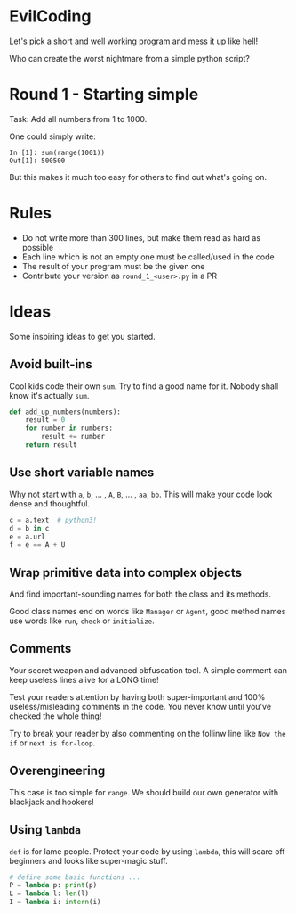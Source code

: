 # EvilCoding

Let's pick a short and well working program and mess it up like hell!

Who can create the worst nightmare from a simple python script?

# Round 1 - Starting simple

Task: Add all numbers from 1 to 1000.

One could simply write:

```ipython
In [1]: sum(range(1001))
Out[1]: 500500
```

But this makes it much too easy for others to find out what's going on.

# Rules

+ Do not write more than 300 lines, but make them read as hard as possible
+ Each line which is not an empty one must be called/used in the code
+ The result of your program must be the given one
+ Contribute your version as `round_1_<user>.py` in a PR
 
# Ideas

Some inspiring ideas to get you started.

## Avoid built-ins

Cool kids code their own `sum`. Try to find a good name for it. Nobody shall know it's actually `sum`.

```python
def add_up_numbers(numbers):
    result = 0
    for number in numbers:
        result += number
    return result
```

## Use short variable names

Why not start with `a`, `b`, ... , `A`, `B`, ... , `aa`, `bb`. This will make your code look dense and thoughtful.

```python
c = a.text  # python3!
d = b in c
e = a.url
f = e == A + U
```

## Wrap primitive data into complex objects

And find important-sounding names for both the class and its methods.

Good class names end on words like `Manager` or `Agent`, good method names use words like `run`, `check` or `initialize`.

## Comments

Your secret weapon and advanced obfuscation tool. A simple comment can keep useless lines alive for a LONG time!

Test your readers attention by having both super-important and 100% useless/misleading comments in the code. You never know until you've checked the whole thing!

Try to break your reader by also commenting on the follinw line like `Now the if` or `next is for-loop`.

## Overengineering

This case is too simple for `range`. We should build our own generator with blackjack and hookers!

## Using `lambda`

`def` is for lame people. Protect your code by using `lambda`, this will scare off beginners and looks like super-magic stuff.


```python
# define some basic functions ...
P = lambda p: print(p)
L = lambda l: len(l)
I = lambda i: intern(i)
```
